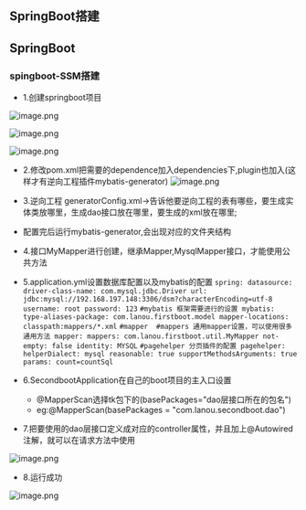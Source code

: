## SpringBoot搭建

## SpringBoot
### spingboot-SSM搭建
* 1.创建springboot项目

![image.png](https://upload-images.jianshu.io/upload_images/14466577-043fe9ee8455b0e3.png?imageMogr2/auto-orient/strip%7CimageView2/2/w/1240)

![image.png](https://upload-images.jianshu.io/upload_images/14466577-7017cb8c7fd9c109.png?imageMogr2/auto-orient/strip%7CimageView2/2/w/1240)

![image.png](https://upload-images.jianshu.io/upload_images/14466577-0144260c8ab7a209.png?imageMogr2/auto-orient/strip%7CimageView2/2/w/1240)


* 2.修改pom.xml把需要的dependence加入dependencies下,plugin也加入(这样才有逆向工程插件mybatis-generator)
[]()
![image.png](https://upload-images.jianshu.io/upload_images/14466577-0051bc01e3e244d7.png?imageMogr2/auto-orient/strip%7CimageView2/2/w/1240)


* 3.逆向工程 generatorConfig.xml->告诉他要逆向工程的表有哪些，要生成实体类放哪里，生成dao接口放在哪里，要生成的xml放在哪里;
* 配置完后运行mybatis-generator,会出现对应的文件夹结构
	
* 4.接口MyMapper进行创建，继承Mapper<T>,MysqlMapper<T>接口，才能使用公共方法
* 5.application.yml设置数据库配置以及mybatis的配置
`spring:
    datasource:
        driver-class-name: com.mysql.jdbc.Driver
        url: jdbc:mysql://192.168.197.148:3306/dsm?characterEncoding=utf-8
        username: root
        password: 123`
`#mybatis 框架需要进行的设置
mybatis:
    type-aliases-package: com.lanou.firstboot.model
    mapper-locations: classpath:mappers/*.xml`
`#mapper 
#mappers 通用mapper设置，可以使用很多通用方法
mapper:
    mappers: com.lanou.firstboot.util.MyMapper
    not-empty: false
    identity: MYSQL`
`#pagehelper 分页插件的配置
pagehelper:
    helperDialect: mysql
    reasonable: true
    supportMethodsArguments: true
    params: count=countSql` 
* 6.SecondbootApplication在自己的boot项目的主入口设置
	* @MapperScan选择tk包下的(basePackages="dao层接口所在的包名")
	* eg:@MapperScan(basePackages = "com.lanou.secondboot.dao")
* 7.把要使用的dao层接口定义成对应的controller属性，并且加上@Autowired注解，就可以在请求方法中使用

![image.png](https://upload-images.jianshu.io/upload_images/14466577-9514dbac66c1bc9b.png?imageMogr2/auto-orient/strip%7CimageView2/2/w/1240)

* 8.运行成功

![image.png](https://upload-images.jianshu.io/upload_images/14466577-774ca5f89bcf2bff.png?imageMogr2/auto-orient/strip%7CimageView2/2/w/1240)




